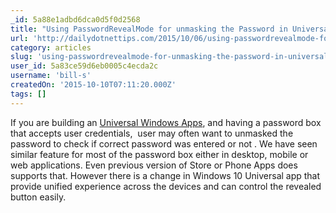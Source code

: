```yaml
---
_id: 5a88e1adbd6dca0d5f0d2568
title: "Using PasswordRevealMode for unmasking the Password in Universal Windows Apps"
url: 'http://dailydotnettips.com/2015/10/06/using-passwordrevealmode-for-unmasking-the-password-in-universal-windows-apps/'
category: articles
slug: 'using-passwordrevealmode-for-unmasking-the-password-in-universal-windows-apps'
user_id: 5a83ce59d6eb0005c4ecda2c
username: 'bill-s'
createdOn: '2015-10-10T07:11:20.000Z'
tags: []
---
```


If you are building an <a href="http://dailydotnettips.com/tag/universal-windows-app/" target="_blank">Universal Windows Apps</a>, and having a password box that accepts user credentials,  user may often want to unmasked the password to check if correct password was entered or not . We have seen similar feature for most of the password box either in desktop, mobile or web applications. Even previous version of Store or Phone Apps does supports that. However there is a change in Windows 10 Universal app that provide unified experience across the devices and can control the revealed button easily.
